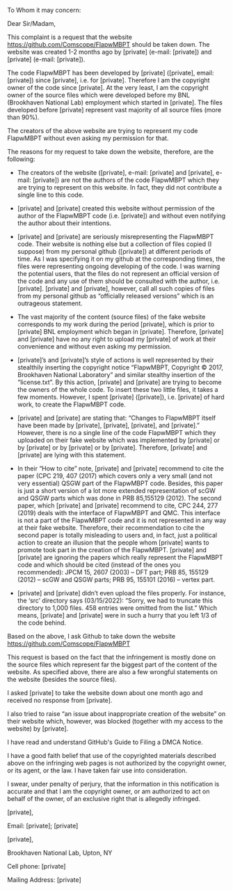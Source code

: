 To Whom it may concern:

 

Dear Sir/Madam,

 

 

This complaint is a request that the website https://github.com/Comscope/FlapwMBPT should be taken down. The website was created 1-2 months ago by [private] (e-mail: [private]) and [private] (e-mail: [private]).

 

The code FlapwMBPT has been developed by [private] ([private], email: [private]) since [private], i.e. for [private]. Therefore I am the copyright owner of the code since [private]. At the very least, I am the copyright owner of the source files which were developed before my BNL (Brookhaven National Lab) employment which started in [private]. The files developed before [private] represent vast majority of all source files (more than 90%).

The creators of the above website are trying to represent my code FlapwMBPT without even asking my permission for that.

 

The reasons for my request to take down the website, therefore, are the following:

- The creators of the website ([private], e-mail: [private] and [private], e-mail: [private]) are not the authors of the code FlapwMBPT which they are trying to represent on this website. In fact, they did not contribute a single line to this code.

- [private] and [private] created this website without permission of the author of the FlapwMBPT code (i.e. [private]) and without even notifying the author about their intentions.

- [private] and [private] are seriously misrepresenting the FlapwMBPT code. Their website is nothing else but a collection of files copied (I suppose) from my personal github ([private]) at different periods of time. As I was specifying it on my github at the corresponding times, the files were representing ongoing developing of the code. I was warning the potential users, that the files do not represent an official version of the code and any use of them should be consulted with the author, i.e. [private]. [private] and [private], however, call all such copies of files from my personal github as “officially released versions” which is an outrageous statement.

- The vast majority of the content (source files) of the fake website corresponds to my work during the period [private], which is prior to [private] BNL employment which began in [private]. Therefore, [private] and [private] have no any right to upload my [private] of work at their convenience and without even asking my permission.

- [private]’s and [private]’s style of actions is well represented by their stealthily inserting the copyright notice “FlapwMBPT, Copyright © 2017, Brookhaven National Laboratory” and similar stealthy insertion of the “license.txt”. By this action, [private] and [private] are trying to become the owners of the whole code. To insert these two little files, it takes a few moments. However, I spent [private] ([private]), i.e. [private] of hard work, to create the FlapwMBPT code.

- [private] and [private] are stating that: “Changes to FlapwMBPT itself have been made by [private], [private], [private], and [private].” However, there is no a single line of the code FlapwMBPT which they uploaded on their fake website which was implemented by [private] or by [private] or by [private] or by [private]. Therefore, [private] and [private] are lying with this statement.

- In their “How to cite” note, [private] and [private] recommend to cite the paper (CPC 219, 407 (2017) which covers only a very small (and not very essential) QSGW part of the FlapwMBPT code. Besides, this paper is just a short version of a lot more extended representation of scGW and QSGW parts which was done in PRB 85,155129 (2012). The second paper, which [private] and [private] recommend to cite, CPC 244, 277 (2019) deals with the interface of FlapwMBPT and QMC. This interface is not a part of the FlapwMBPT code and it is not represented in any way at their fake website. Therefore, their recommendation to cite the second paper is totally misleading to users and, in fact, just a political action to create an illusion that the people whom [private] wants to promote took part in the creation of the FlapwMBPT. [private] and [private] are ignoring the papers which really represent the FlapwMBPT code and which should be cited (instead of the ones you recommended): JPCM 15, 2607 (2003) – DFT part; PRB 85, 155129 (2012) – scGW and QSGW parts; PRB 95, 155101 (2016) – vertex part.

- [private] and [private] didn’t even upload the files properly. For instance, the ‘src’ directory says (03/15/2022): “Sorry, we had to truncate this directory to 1,000 files. 458 entries were omitted from the list.” Which means, [private] and [private] were in such a hurry that you left 1/3 of the code behind.

 

 

Based on the above, I ask Github to take down the website https://github.com/Comscope/FlapwMBPT

This request is based on the fact that the infringement is mostly done on the source files which represent far the biggest part of the content of the website. As specified above, there are also a few wrongful statements on the website (besides the source files).

 

I asked [private] to take the website down about one month ago and received no response from [private].

I also tried to raise “an issue about inappropriate creation of the website” on their website which, however, was blocked (together with my access to the website) by [private].

I have read and understand GitHub's Guide to Filing a DMCA Notice.

I have a good faith belief that use of the copyrighted materials described above on the infringing web pages is not authorized by the copyright owner, or its agent, or the law. I have taken fair use into consideration.

I swear, under penalty of perjury, that the information in this notification is accurate and that I am the copyright owner, or am authorized to act on behalf of the owner, of an exclusive right that is allegedly infringed.

 

[private],

Email: [private]; [private]

[private],

Brookhaven National Lab, Upton, NY

Cell phone: [private]

Mailing Address: [private]
